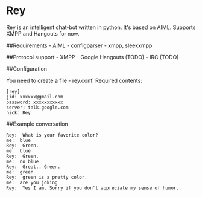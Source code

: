 Rey
===

Rey is an intelligent chat-bot written in python. It's based on AIML. Supports XMPP and Hangouts for now.

##Requirements
    - AIML
    - configparser
    - xmpp, sleekxmpp

##Protocol support
    - XMPP
    - Google Hangouts (TODO)
    - IRC (TODO)

##Configuration

You need to create a file - rey.conf. Required contents:
``` shell
[rey]
jid: xxxxxx@gmail.com
password: xxxxxxxxxxx
server: talk.google.com
nick: Rey
```

##Example conversation

``` shell
Rey:  What is your favorite color?
me:  blue
Rey:  Green.
me:  blue
Rey:  Green.
me:  no blue
Rey:  Great.. Green.
me:  green
Rey:  green is a pretty color.
me:  are you joking
Rey:  Yes I am. Sorry if you don't appreciate my sense of humor.
```